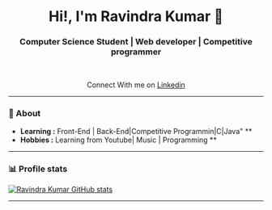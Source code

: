 <h1 align="center"> Hi!, I'm Ravindra Kumar 🌅 </h1>

<h3 align="center">  Computer Science Student | Web developer | Competitive programmer  </h3> <br>

<p align="center"> 
Connect With me on  <a href="https://www.linkedin.com/in/ravindra-kumar-99a1301b2/">Linkedin</a>

---------------------------------------------------------------------------------------------------------------------------------------------------------------------------------

### 🤔 About
-  **Learning :** Front-End | Back-End|Competitive Programmin|C|Java" **
-  **Hobbies :** Learning from Youtube| Music | Programming **

--------------------------------------------------------------------------------------------------------------------------------------------------------------------------------
### 📊 Profile stats

[![Ravindra Kumar GitHub stats](https://github-readme-stats.vercel.app/api?username=Ravindra9555)](https://github.com/anuraghazra/github-readme-stats)

-------------------------------------------------------------------------------------------------------------------------------------------------------------------------------
